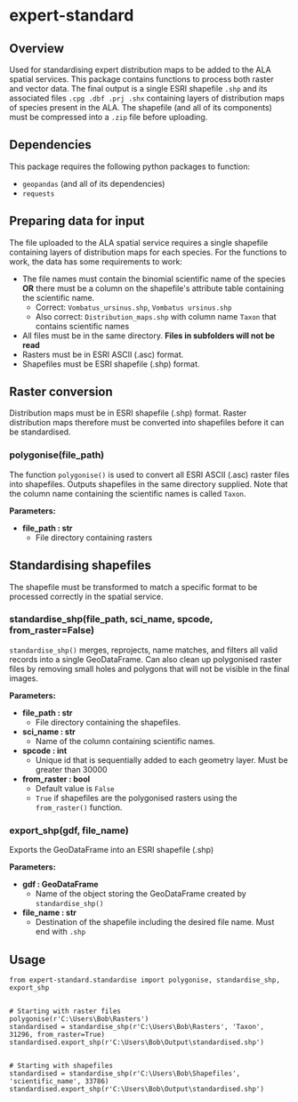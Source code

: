 # expert-standard
## Overview
Used for standardising expert distribution maps to be added to the ALA spatial services. This package contains 
functions to process both raster and vector data. The final output is a single ESRI shapefile `.shp` and its associated 
files `.cpg .dbf .prj .shx` containing layers of distribution maps of species present in the ALA. The shapefile (and all 
of its components) must be compressed into a `.zip` file before uploading. 

## Dependencies
This package requires the following python packages to function:
* `geopandas` (and all of its dependencies)
* `requests`

## Preparing data for input
The file uploaded to the ALA spatial service requires a single shapefile containing layers of distribution maps for each
species. For the functions to work, the data has some requirements to work:
* The file names must contain the binomial scientific name of the species **OR** there must be a column on the shapefile's 
attribute table containing the scientific name.
  * Correct: `Vombatus_ursinus.shp`, `Vombatus ursinus.shp`
  * Also correct: `Distribution_maps.shp` with column name `Taxon` that contains scientific names
* All files must be in the same directory. **Files in subfolders will not be read**
* Rasters must be in ESRI ASCII (.asc) format.
* Shapefiles must be ESRI shapefile (.shp) format.

## Raster conversion
Distribution maps must be in ESRI shapefile (.shp) format. Raster distribution maps therefore must be converted into 
shapefiles before it can be standardised. 

### polygonise(file_path)

The function `polygonise()` is used to convert all ESRI ASCII (.asc) raster files into shapefiles. Outputs shapefiles in
the same directory supplied. Note that the column name containing the scientific names is called `Taxon`.

**Parameters:**

* **file_path : str**
  * File directory containing rasters

## Standardising shapefiles
The shapefile must be transformed to match a specific format to be processed correctly in the spatial service.

### standardise_shp(file_path, sci_name, spcode, from_raster=False)

`standardise_shp()` merges, reprojects, name matches, and filters all valid records into a single GeoDataFrame. Can also 
clean up polygonised raster files by removing small holes and polygons that will not be visible in the final images.

**Parameters:**
* **file_path : str**
  * File directory containing the shapefiles.
* **sci_name : str**
  * Name of the column containing scientific names.
* **spcode : int**
  * Unique id that is sequentially added to each geometry layer. Must be greater than 30000
* **from_raster : bool**
  * Default value is `False`
  * `True` if shapefiles are the polygonised rasters using the `from_raster()` function.

### export_shp(gdf, file_name)
Exports the GeoDataFrame into an ESRI shapefile (.shp)

**Parameters:**
* **gdf : GeoDataFrame**
  * Name of the object storing the GeoDataFrame created by `standardise_shp()`
* **file_name : str**
  * Destination of the shapefile including the desired file name. Must end with `.shp`



## Usage
```
from expert-standard.standardise import polygonise, standardise_shp, export_shp


# Starting with raster files
polygonise(r'C:\Users\Bob\Rasters')
standardised = standardise_shp(r'C:\Users\Bob\Rasters', 'Taxon', 31296, from_raster=True)
standardised.export_shp(r'C:\Users\Bob\Output\standardised.shp')


# Starting with shapefiles
standardised = standardise_shp(r'C:\Users\Bob\Shapefiles', 'scientific_name', 33786)
standardised.export_shp(r'C:\Users\Bob\Output\standardised.shp')
```

